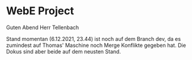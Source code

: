 # WebE Project

Guten Abend Herr Tellenbach

Stand momentan (6.12.2021, 23.44) ist noch auf dem Branch dev, da es zumindest auf Thomas' Maschine noch Merge Konflikte gegeben hat. Die Dokus sind aber beide auf dem neusten Stand.
